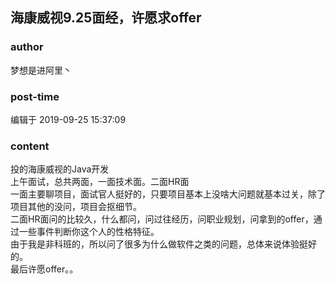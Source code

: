 ## 海康威视9.25面经，许愿求offer
### author 
梦想是进阿里丶
### post-time 

编辑于  2019-09-25 15:37:09
### content 
<div class="post-topic-des nc-post-content">
 <div>
  投的海康威视的Java开发
 </div>
 <div>
  上午面试，总共两面，一面技术面。二面HR面
 </div>
 <div>
  一面主要聊项目，面试官人挺好的，只要项目基本上没啥大问题就基本过关，除了项目其他的没问，项目会抠细节。
 </div>
 <div>
  二面HR面问的比较久，什么都问，问过往经历，问职业规划，问拿到的offer，通过一些事件判断你这个人的性格特征。
 </div>
 <div>
  由于我是非科班的，所以问了很多为什么做软件之类的问题，总体来说体验挺好的。
 </div>
 <div>
  最后许愿offer。。
 </div>
</div>

